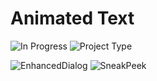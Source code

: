 # Animated Text

![In Progress](https://img.shields.io/badge/Project%20In%20Progress-Yes-green?style=flat-square)
![Project Type](https://img.shields.io/badge/project_type-prototype-blue?style=flat-square)

![EnhancedDialog](https://github.com/NathanThus/Animated-Text/assets/99728206/9d10e8a7-3b08-4ef6-8c2e-19280a912df9)
![SneakPeek](https://github.com/NathanThus/Animated-Text/assets/99728206/3fb3a240-9f7d-452c-aead-d33fd4351c80)
